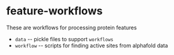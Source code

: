 # feature-workflows
These are workflows for processing protein features

* `data` -- pickle files to support `workflows`
* `workflow` -- scripts for finding active sites from alphafold data

